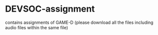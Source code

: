 # DEVSOC-assignment
contains assignments of GAME-D
(please download all the files including audio files within the same file)  
